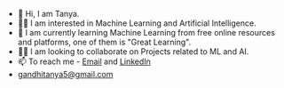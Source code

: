 - 👋 Hi, I am Tanya.
- 👩‍💻 I am interested in Machine Learning and Artificial Intelligence.
- 🌱 I am currently learning Machine Learning from free online resources and platforms, one of them is "Great Learning".
- 🕵️‍♀️ I am looking to collaborate on Projects related to ML and AI.
- 📫 To reach me - <a href ="gandhitanya5@gmail.com">Email</a> and <a href = "https://www.linkedin.com/in/tanya-a805811a9">LinkedIn</a>
- gandhitanya5@gmail.com 
<!---
Tanya00001/Tanya00001 is a ✨ special ✨ repository because its `README.md` (this file) appears on your GitHub profile.
You can click the Preview link to take a look at your changes.
--->
